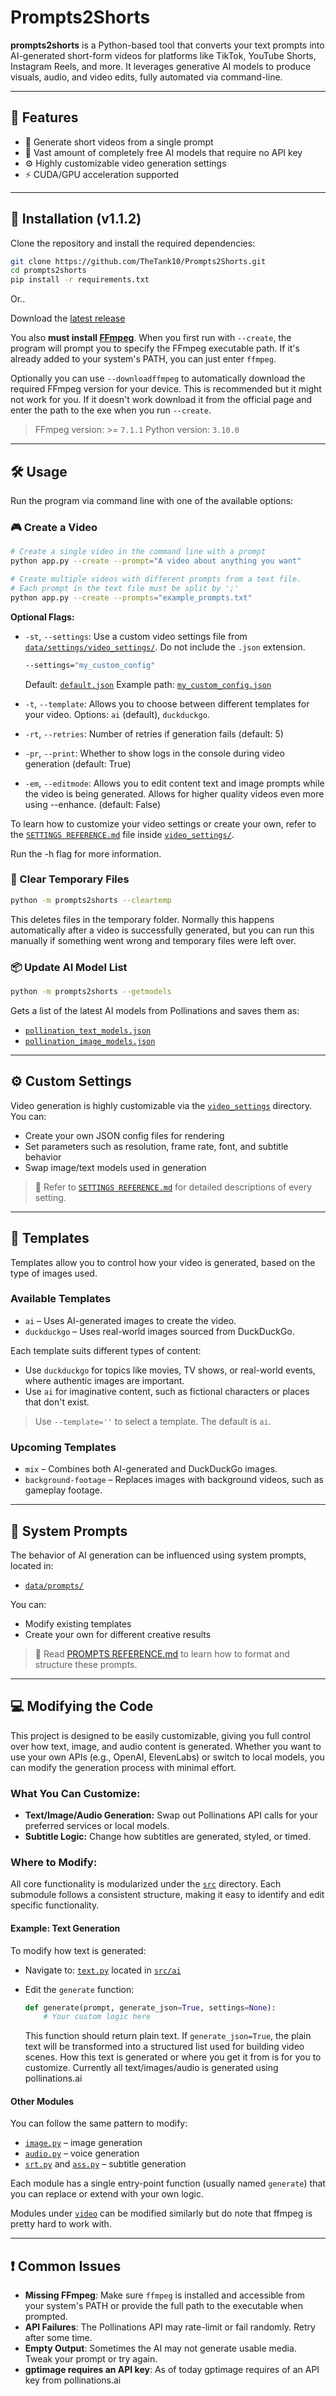 # Prompts2Shorts

**prompts2shorts** is a Python-based tool that converts your text prompts into AI-generated short-form videos for platforms like TikTok, YouTube Shorts, Instagram Reels, and more. It leverages generative AI models to produce visuals, audio, and video edits, fully automated via command-line.

---

## 🔧 Features

* 🎥 Generate short videos from a single prompt
* 🧠 Vast amount of completely free AI models that require no API key
* ⚙️ Highly customizable video generation settings
* ⚡ CUDA/GPU acceleration supported

---

## 🚀 Installation (v1.1.2)

Clone the repository and install the required dependencies:

```bash
git clone https://github.com/TheTank10/Prompts2Shorts.git
cd prompts2shorts
pip install -r requirements.txt
```

Or..

Download the [latest release](https://github.com/TheTank10/Prompts2Shorts/releases)

You also **must install [FFmpeg](https://www.ffmpeg.org/download.html)**. When you first run with `--create`, the program will prompt you to specify the FFmpeg executable path. If it's already added to your system's PATH, you can just enter `ffmpeg`.

Optionally you can use `--downloadffmpeg` to automatically download the required FFmpeg version for your device. This is recommended but it might not work for you. If it doesn't work download it from the official page and enter the path to the exe when you run `--create`.

> FFmpeg version: >= `7.1.1`
> Python version: `3.10.0`

---

## 🛠️ Usage

Run the program via command line with one of the available options:

### 🎮 Create a Video

```bash
# Create a single video in the command line with a prompt
python app.py --create --prompt="A video about anything you want"

# Create multiple videos with different prompts from a text file. 
# Each prompt in the text file must be split by ';'
python app.py --create --prompts="example_prompts.txt"
```

**Optional Flags:**

* `-st`, `--settings`: Use a custom video settings file from [`data/settings/video_settings/`](data/settings/video_settings/). Do not include the `.json` extension.

  ```bash
  --settings="my_custom_config"
  ```

  Default: [`default.json`](data/settings/video_settings/default.json)
  Example path: [`my_custom_config.json`](data/settings/video_settings/my_custom_config.json)

* `-t`, `--template`: Allows you to choose between different templates for your video. Options: `ai` (default), `duckduckgo`.

* `-rt`, `--retries`: Number of retries if generation fails (default: 5)

* `-pr`, `--print`: Whether to show logs in the console during video generation (default: True)

* `-em`, `--editmode`: Allows you to edit content text and image prompts while the video is being generated. Allows for higher quality videos even more using --enhance. (default: False)

To learn how to customize your video settings or create your own, refer to the [`SETTINGS REFERENCE.md`](data/settings/video_settings/SETTINGS%20REFERENCE.md) file inside [`video_settings/`](data/settings/video_settings/).

Run the -h flag for more information.

### 📁 Clear Temporary Files

```bash
python -m prompts2shorts --cleartemp
```

This deletes files in the temporary folder. Normally this happens automatically after a video is successfully generated, but you can run this manually if something went wrong and temporary files were left over.

### 📦 Update AI Model List

```bash
python -m prompts2shorts --getmodels
```

Gets a list of the latest AI models from Pollinations and saves them as:

* [`pollination_text_models.json`](src/ai/pollination_models/pollination_text_models.json)
* [`pollination_image_models.json`](src/ai/pollination_models/pollination_image_models.json)

---

## ⚙️ Custom Settings

Video generation is highly customizable via the [`video_settings`](data/settings/video_settings/) directory. You can:

* Create your own JSON config files for rendering
* Set parameters such as resolution, frame rate, font, and subtitle behavior
* Swap image/text models used in generation

> 📜 Refer to [`SETTINGS REFERENCE.md`](data/settings/video_settings/SETTINGS%20REFERENCE.md) for detailed descriptions of every setting.

---

## 🎨 Templates

Templates allow you to control how your video is generated, based on the type of images used.

### Available Templates

* `ai` – Uses AI-generated images to create the video.
* `duckduckgo` – Uses real-world images sourced from DuckDuckGo.

Each template suits different types of content:

* Use `duckduckgo` for topics like movies, TV shows, or real-world events, where authentic images are important.
* Use `ai` for imaginative content, such as fictional characters or places that don't exist.

> Use `--template=''` to select a template. The default is `ai`.

### Upcoming Templates

* `mix` – Combines both AI-generated and DuckDuckGo images.
* `background-footage` – Replaces images with background videos, such as gameplay footage.

---

## 🧠 System Prompts

The behavior of AI generation can be influenced using system prompts, located in:

* [`data/prompts/`](data/prompts/)

You can:

* Modify existing templates
* Create your own for different creative results

> 📜 Read [PROMPTS REFERENCE.md](data/prompts/PROMPTS%20REFERENCE.md) to learn how to format and structure these prompts.

---

## 💻 Modifying the Code

This project is designed to be easily customizable, giving you full control over how text, image, and audio content is generated. Whether you want to use your own APIs (e.g., OpenAI, ElevenLabs) or switch to local models, you can modify the generation process with minimal effort.

### What You Can Customize:

* **Text/Image/Audio Generation:** Swap out Pollinations API calls for your preferred services or local models.
* **Subtitle Logic:** Change how subtitles are generated, styled, or timed.

### Where to Modify:

All core functionality is modularized under the [`src`](src) directory. Each submodule follows a consistent structure, making it easy to identify and edit specific functionality.

#### Example: Text Generation

To modify how text is generated:

* Navigate to: [`text.py`](src/ai/text.py) located in [`src/ai`](src/ai/)
* Edit the `generate` function:

  ```python
  def generate(prompt, generate_json=True, settings=None):
      # Your custom logic here
  ```

  This function should return plain text. If `generate_json=True`, the plain text will be transformed into a structured list used for building video scenes. How this text is generated or where you get it from is for you to customize. Currently all text/images/audio is generated using pollinations.ai

#### Other Modules

You can follow the same pattern to modify:

* [`image.py`](src/ai/image.py) – image generation
* [`audio.py`](src/ai/audio.py) – voice generation
* [`srt.py`](src/captions/srt.py) and [`ass.py`](src/captions/ass.py) – subtitle generation

Each module has a single entry-point function (usually named `generate`) that you can replace or extend with your own logic.

Modules under [`video`](src/video/) can be modified similarly but do note that ffmpeg is pretty hard to work with.

---

## ❗ Common Issues

* **Missing FFmpeg**: Make sure `ffmpeg` is installed and accessible from your system's PATH or provide the full path to the executable when prompted.
* **API Failures**: The Pollinations API may rate-limit or fail randomly. Retry after some time.
* **Empty Output**: Sometimes the AI may not generate usable media. Tweak your prompt or try again.
* **gptimage requires an API key**: As of today gptimage requires of an API key from pollinations.ai
